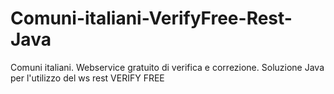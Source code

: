 # Comuni-italiani-VerifyFree-Rest-Java
Comuni italiani. Webservice gratuito di verifica e correzione. Soluzione Java per l'utilizzo del ws rest VERIFY FREE 
